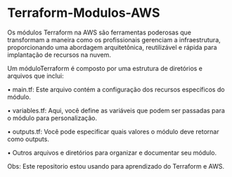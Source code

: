 # Terraform-Modulos-AWS

Os módulos Terraform na AWS são ferramentas poderosas que transformam a maneira como os profissionais gerenciam a infraestrutura, proporcionando uma abordagem arquitetônica, reutilizável e rápida para implantação de recursos na nuvem.

Um móduloTerraform é composto por uma estrutura de diretórios e arquivos que inclui:

 • main.tf: Este arquivo contém a configuração dos recursos específicos do módulo.
 
 • variables.tf: Aqui, você define as variáveis que podem ser passadas para o módulo  para personalização.
 
 • outputs.tf: Você pode especificar quais valores o módulo deve retornar como outputs.
 
 • Outros arquivos e diretórios para organizar e documentar seu módulo.


Obs: Este repositorio estou usando para aprendizado do Terraform e AWS.
